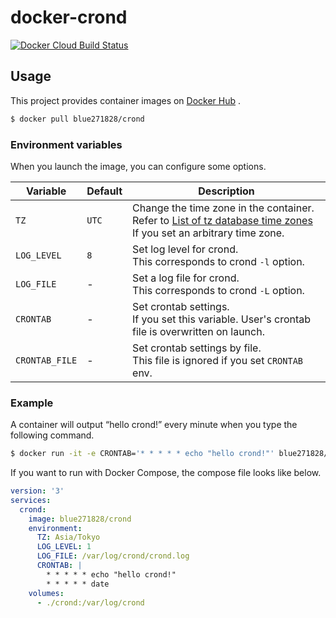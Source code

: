 # docker-crond

[![Docker Cloud Build Status](https://img.shields.io/docker/cloud/build/blue271828/crond.svg)](https://hub.docker.com/r/blue271828/crond)



## Usage

This project provides container images on [Docker Hub](https://hub.docker.com/r/blue271828/crond) .

```bash
$ docker pull blue271828/crond
```



### Environment variables

When you launch the image, you can configure some options.

| Variable       | Default | Description                                                  |
| -------------- | ------- | ------------------------------------------------------------ |
| `TZ`           | `UTC`   | Change the time zone in the container.<br />Refer to [List of tz database time zones](https://en.wikipedia.org/wiki/List_of_tz_database_time_zones) If you set an arbitrary time zone. |
| `LOG_LEVEL`    | `8`     | Set log level for crond.<br />This corresponds to crond `-l` option. |
| `LOG_FILE`     | -       | Set a log file for crond.<br />This corresponds to crond `-L` option. |
| `CRONTAB`      | -       | Set crontab settings.<br />If you set this variable. User's crontab file is overwritten on launch. |
| `CRONTAB_FILE` | -       | Set crontab settings by file.<br />This file is ignored if you set `CRONTAB` env. |



### Example

A container will output “hello crond!” every minute when you type the following command.

```bash
$ docker run -it -e CRONTAB='* * * * * echo "hello crond!"' blue271828/crond
```



If you want to run with Docker Compose, the compose file looks like below.

```yaml
version: '3'
services:
  crond:
    image: blue271828/crond
    environment:
      TZ: Asia/Tokyo
      LOG_LEVEL: 1
      LOG_FILE: /var/log/crond/crond.log
      CRONTAB: |
        * * * * * echo "hello crond!"
        * * * * * date
    volumes:
      - ./crond:/var/log/crond
```
